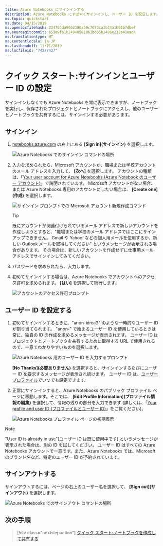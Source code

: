 ```yaml
---
title: Azure Notebooks にサインインする
description: Azure Notebooks にすばやくサインインし、ユーザー ID を設定します。これにより、保存済みのプロジェクトにアクセスしたり、ノートブックを他のユーザーと共有したりできるようになります。
ms.topic: quickstart
ms.date: 04/15/2019
ms.openlocfilehash: 234703da9662380a59c7673ca3b34a1b01b7dbef
ms.sourcegitcommit: 653e9f61b24940561061bd65b2486e232e41ead4
ms.translationtype: HT
ms.contentlocale: ja-JP
ms.lasthandoff: 11/21/2019
ms.locfileid: "74277437"
---
```

# <a name="quickstart-sign-in-and-set-a-user-id"></a>クイック スタート:サインインとユーザー ID の設定

サインインしなくても Azure Notebooks を常に表示できますが、ノートブックを実行し、保存されたプロジェクトとノートブックにアクセスし、他のユーザーとノートブックを共有するには、サインインする必要があります。

## <a name="sign-in"></a>サインイン

1. [notebooks.azure.com](https://notebooks.azure.com/) の右上にある **[Sign in]\(サインイン\)** を選択します。

    ![Azure Notebooks でのサインイン コマンドの場所](media/accounts/sign-in-command.png)

1. 入力を求められたら、Microsoft アカウントか、職場または学校アカウントのメール アドレスを入力して、 **[次へ]** を選択します。 アカウントの種類は、「[Your user account for Azure Notebooks (Azure Notebook のユーザー アカウント)](azure-notebooks-user-account.md)」で説明されています。 Microsoft アカウントがない場合、または Azure Notebooks 専用のアカウントにしたい場合は、 **[Create one]\(作成\)** を選択します。

    ![サインイン プロンプトでの Microsoft アカウント新規作成コマンド](media/accounts/create-new-microsoft-account.png)

    > [!Tip]
    > 既にアカウントが関連付けられているメール アドレスで新しいアカウントを作成しようとすると、"職場または学校のメール アドレスではここにサインアップできません。 Gmail や Yahoo! などの個人用メールを使用するか、新しい Outlook メールを取得してください" というメッセージが表示される場合があります。 その場合は、新しいアカウントを作成せずに仕事用メール アドレスでサインインしてみてください。

1. パスワードを求められたら、入力します。

1. 初めてサインインする場合は、Azure Notebooks でアカウントへのアクセス許可を求められます。 **[はい]** を選択して続行します。

    ![アカウントのアクセス許可プロンプト](media/accounts/account-permission-prompt.png)

## <a name="set-a-user-id"></a>ユーザー ID を設定する

1. 初めてサインインするときに、"anon-idrca3" のような一時的なユーザー ID が割り当てられます。 "anon-" で始まるユーザー ID を使用しているときは常に、独自の ID の作成を求めるメッセージが表示されます。 ユーザー ID はプロジェクトとノートブックを共有するために取得する URL で使用されるので、一意でわかりやすいものを選択します。

    ![Azure Notebooks 用のユーザー ID を入力するプロンプト](media/accounts/create-user-id.png)

    **[No Thanks]\(必要ありません\)** を選択すると、サインインするたびにユーザー ID を要求するメッセージが表示され続けます。 ユーザー ID は、[ユーザー プロファイル](azure-notebooks-user-profile.md)でいつでも設定できます。

1. 正常にサインインすると、Azure Notebooks のパブリック プロファイル ページに移動します。そこでは、 **[Edit Profile Information]\(プロファイル情報の編集\)** を選択して、情報の残りの部分を入力できます (詳しくは、「[Your profile and user ID (プロファイルとユーザー ID)](azure-notebooks-user-profile.md)」をご覧ください)。

    ![Azure Notebooks プロファイル ページの初期表示](media/accounts/profile-page-new.png)

> [!NOTE]
> "User ID is already in use"\(ユーザー ID は既に使用中です\) というメッセージが表示された場合は、別の ID を試してください。 ユーザー ID はすべての Azure Notebooks アカウントで一意です。また、Azure Notebooks では、Microsoft のブランド名など、特定のユーザー ID が予約されています。

## <a name="sign-out"></a>サインアウトする

サインアウトするには、ページの右上のユーザー名を選択して、 **[Sign out]\(サインアウト\)** を選択します。

![Azure Notebooks でのサインアウト コマンドの場所](media/accounts/sign-out-command.png)

## <a name="next-steps"></a>次の手順

> [!div class="nextstepaction"]
> [クイック スタート:ノートブックを作成して共有する](quickstart-create-share-jupyter-notebook.md)
